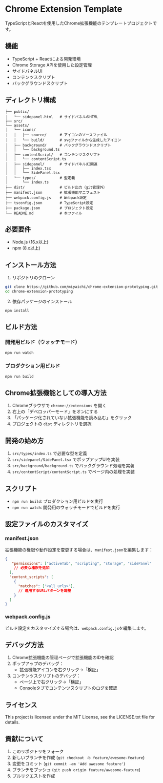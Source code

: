 # Chrome Extension Template

TypeScriptとReactを使用したChrome拡張機能のテンプレートプロジェクトです。

## 機能

- TypeScript + Reactによる開発環境
- Chrome Storage APIを使用した設定管理
- サイドパネルUI
- コンテンツスクリプト
- バックグラウンドスクリプト

## ディレクトリ構成

```
├── public/
│   └── sidepanel.html   # サイドパネルのHTML
├── src/
└── assets/
│   └── icons/
│   │   ├── source/      # アイコンのソースファイル
│   │   └── build/       # svgファイルから生成したアイコン
│   ├── background/      # バックグラウンドスクリプト
│   │   └── background.ts
│   ├── contentScript/   # コンテンツスクリプト
│   │   └── contentScript.ts
│   ├── sidepanel/　　　  # サイドパネルUI関連
│   │   ├── index.tsx
│   │   └── SidePanel.tsx
│   └── types/           # 型定義
│       └── index.ts
├── dist/                # ビルド出力（git管理外）
├── manifest.json        # 拡張機能マニフェスト
├── webpack.config.js    # Webpack設定
├── tsconfig.json        # TypeScript設定
├── package.json         # プロジェクト設定
└── README.md            # 本ファイル
```

## 必要要件

- Node.js (16.x以上)
- npm (8.x以上)

## インストール方法

1. リポジトリのクローン
```bash
git clone https://github.com/miyaichi/chrome-extension-prototyping.git
cd chrome-extension-prototyping
```

2. 依存パッケージのインストール
```bash
npm install
```

## ビルド方法

### 開発用ビルド（ウォッチモード）
```bash
npm run watch
```

### プロダクション用ビルド
```bash
npm run build
```

## Chrome拡張機能としての導入方法

1. Chromeブラウザで `chrome://extensions` を開く
2. 右上の「デベロッパーモード」をオンにする
3. 「パッケージ化されていない拡張機能を読み込む」をクリック
4. プロジェクトの `dist` ディレクトリを選択

## 開発の始め方

1. `src/types/index.ts` で必要な型を定義
2. `src/sidepanel/SidePanel.tsx` でポップアップUIを実装
3. `src/background/background.ts` でバックグラウンド処理を実装
4. `src/contentScript/contentScript.ts` でページ内の処理を実装

## スクリプト

- `npm run build`: プロダクション用ビルドを実行
- `npm run watch`: 開発用のウォッチモードでビルドを実行

## 設定ファイルのカスタマイズ

### manifest.json

拡張機能の権限や動作設定を変更する場合は、`manifest.json`を編集します：

```json
{
   "permissions": ["activeTab", "scripting", "storage", "sidePanel"
    // 必要な権限を追加
  ],
  "content_scripts": [
    {
      "matches": ["<all_urls>"],
      // 適用するURLパターンを調整
    }
  ]
}
```

### webpack.config.js

ビルド設定をカスタマイズする場合は、`webpack.config.js`を編集します。

## デバッグ方法

1. Chrome拡張機能の管理ページで拡張機能のIDを確認
2. ポップアップのデバッグ：
   - 拡張機能アイコンを右クリック→「検証」
3. コンテンツスクリプトのデバッグ：
   - ページ上で右クリック→「検証」
   - Consoleタブでコンテンツスクリプトのログを確認

## ライセンス

This project is licensed under the MIT License, see the LICENSE.txt file for details.

## 貢献について

1. このリポジトリをフォーク
2. 新しいブランチを作成 (`git checkout -b feature/awesome-feature`)
3. 変更をコミット (`git commit -am 'Add awesome feature'`)
4. ブランチをプッシュ (`git push origin feature/awesome-feature`)
5. プルリクエストを作成

